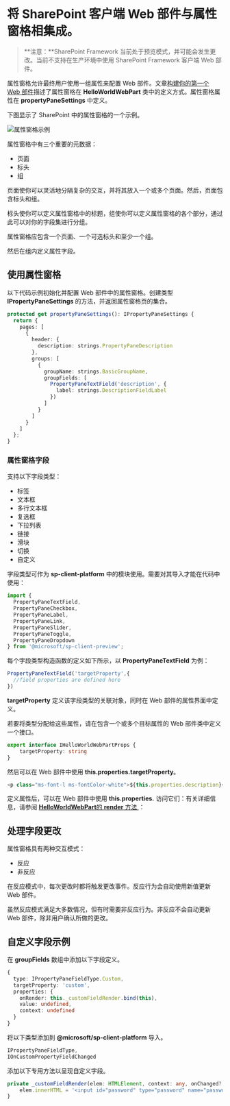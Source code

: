 # <a name="integrate-your-sharepoint-client-side-web-part-with-the-property-pane"></a>将 SharePoint 客户端 Web 部件与属性窗格相集成。

>**注意：**SharePoint Framework 当前处于预览模式，并可能会发生更改。当前不支持在生产环境中使用 SharePoint Framework 客户端 Web 部件。

属性窗格允许最终用户使用一组属性来配置 Web 部件。文章[构建你的第一个 Web 部件](../get-started/build-a-hello-world-web-part)描述了属性窗格在 **HelloWorldWebPart** 类中的定义方式。属性窗格属性在  **propertyPaneSettings** 中定义。

下图显示了 SharePoint 中的属性窗格的一个示例。

![属性窗格示例](../../../../images/property-pane-example.png)

属性窗格中有三个重要的元数据：

* 页面
* 标头
* 组

页面使你可以灵活地分隔复杂的交互，并将其放入一个或多个页面。然后，页面包含标头和组。

标头使你可以定义属性窗格中的标题，组使你可以定义属性窗格的各个部分，通过此可以对你的字段集进行分组。 

属性窗格应包含一个页面、一个可选标头和至少一个组。

然后在组内定义属性字段。 

## <a name="using-the-property-pane"></a>使用属性窗格

以下代码示例初始化并配置 Web 部件中的属性窗格。创建类型 **IPropertyPaneSettings** 的方法，并返回属性窗格页的集合。

```ts
protected get propertyPaneSettings(): IPropertyPaneSettings {
  return {
    pages: [
      {
        header: {
          description: strings.PropertyPaneDescription
        },
        groups: [
          {
            groupName: strings.BasicGroupName,
            groupFields: [
              PropertyPaneTextField('description', {
                label: strings.DescriptionFieldLabel
              })
            ]
          }
        ]
      }
    ]
  };
}
```

### <a name="property-pane-fields"></a>属性窗格字段

支持以下字段类型：

* 标签
* 文本框
* 多行文本框
* 复选框
* 下拉列表
* 链接
* 滑块
* 切换
* 自定义

字段类型可作为 **sp-client-platform** 中的模块使用。需要对其导入才能在代码中使用：

```ts
import {
  PropertyPaneTextField,
  PropertyPaneCheckbox,
  PropertyPaneLabel,
  PropertyPaneLink,
  PropertyPaneSlider,
  PropertyPaneToggle,
  PropertyPaneDropdown
} from '@microsoft/sp-client-preview';
```

每个字段类型构造函数的定义如下所示，以 **PropertyPaneTextField** 为例：

```ts
PropertyPaneTextField('targetProperty',{
  //field properties are defined here
})
```

**targetProperty** 定义该字段类型的关联对象，同时在 Web 部件的属性界面中定义。

若要将类型分配给这些属性，请在包含一个或多个目标属性的 Web 部件类中定义一个接口。

```ts
export interface IHelloWorldWebPartProps {
    targetProperty: string
}
```

然后可以在 Web 部件中使用 **this.properties.targetProperty**。

```ts
<p class="ms-font-l ms-fontColor-white">${this.properties.description}</p>
```

定义属性后，可以在 Web 部件中使用 **this.properties.<property-value>** 访问它们：有关详细信息，请参阅 [**HelloWorldWebPart**的 **render** 方法 ](../get-started/build-a-hello-world-web-part#web-part-render-method)：

## <a name="handling-field-changes"></a>处理字段更改

属性窗格具有两种交互模式：

* 反应
* 非反应

在反应模式中，每次更改时都将触发更改事件。反应行为会自动使用新值更新 Web 部件。

虽然反应模式满足大多数情况，但有时需要非反应行为。非反应不会自动更新 Web 部件，除非用户确认所做的更改。

## <a name="custom-field-example"></a>自定义字段示例

在 **groupFields** 数组中添加以下字段定义。

```ts
{
  type: IPropertyPaneFieldType.Custom,
  targetProperty: 'custom',
  properties: {
    onRender: this._customFieldRender.bind(this),
    value: undefined,
    context: undefined
  }
}
```

将以下类型添加到 **@microsoft/sp-client-platform** 导入。

```ts
IPropertyPaneFieldType,
IOnCustomPropertyFieldChanged
```

添加以下专用方法以呈现自定义字段。

```ts
private _customFieldRender(elem: HTMLElement, context: any, onChanged?: IOnCustomPropertyFieldChanged): void {
    elem.innerHTML = '<input id="password" type="password" name="password" class="ms-TextField-field">';
}
```

